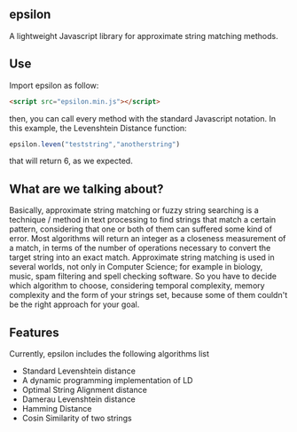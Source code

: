 epsilon
---

A lightweight Javascript library for approximate string matching methods.

Use
---
Import epsilon as follow:

```html
<script src="epsilon.min.js"></script>
```
then, you can call every method with the standard Javascript notation. In this example, the Levenshtein Distance function:

```js
epsilon.leven("teststring","anotherstring")
```
that will return 6, as we expected.

What are we talking about?
---
Basically, approximate string matching or fuzzy string searching is a technique / method in text processing to find strings that match a certain pattern, considering that one or both of them can suffered some kind of error. Most algorithms will return an integer as a closeness measurement of a match, in terms of the number of operations necessary to convert the target string into an exact match. Approximate string matching is used in several worlds, not only in Computer Science; for example in biology, music, spam filtering and spell checking software. So you have to decide which algorithm to choose, considering temporal complexity, memory complexity and the form of your strings set, because some of them couldn't be the right approach for your goal.

Features
---
Currently, epsilon includes the following algorithms list
* Standard Levenshtein distance
* A dynamic programming implementation of LD
* Optimal String Alignment distance
* Damerau Levenshtein distance
* Hamming Distance
* Cosin Similarity of two strings

